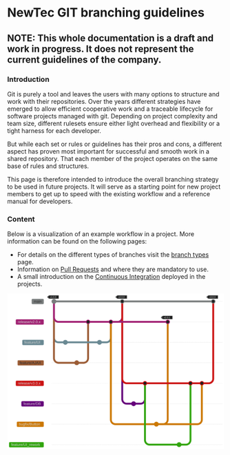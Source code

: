# NewTec GIT branching guidelines

## NOTE: This whole documentation is a draft and work in progress. It does not represent the current guidelines of the company.

### Introduction
Git is purely a tool and leaves the users with many options to structure and work with their repositories. Over the years different strategies have emerged to allow efficient cooperative work and a traceable lifecycle for software projects managed with git. Depending on project complexity and team size, different rulesets ensure either light overhead and flexibility or a tight harness for each developer.

But while each set or rules or guidelines has their pros and cons, a different aspect has proven most important for successful and smooth work in a shared repository. That each member of the project operates on the same base of rules and structures.

This page is therefore intended to introduce the overall branching strategy to be used in future projects. It will serve as a starting point for new project members to get up to speed with the existing workflow and a reference manual for developers.

### Content

Below is a visualization of an example workflow in a project. More information can be found on the following pages:
- For details on the different types of branches visit the [branch types](branch_types.md) page.
- Information on [Pull Requests](pull_request.md) and where they are mandatory to use.
- A small introduction on the [Continuous Integration](ci.md) deployed in the projects.

![image](images/overview.svg)